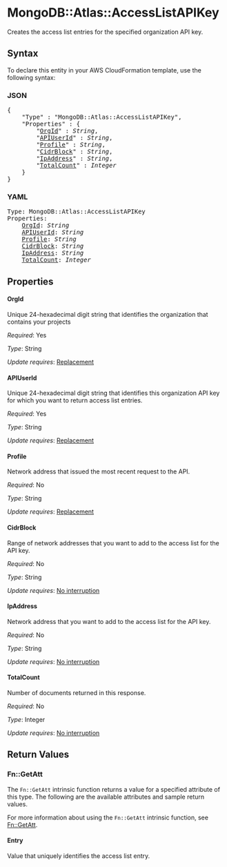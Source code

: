 # MongoDB::Atlas::AccessListAPIKey

Creates the access list entries for the specified organization API key.

## Syntax

To declare this entity in your AWS CloudFormation template, use the following syntax:

### JSON

<pre>
{
    "Type" : "MongoDB::Atlas::AccessListAPIKey",
    "Properties" : {
        "<a href="#orgid" title="OrgId">OrgId</a>" : <i>String</i>,
        "<a href="#apiuserid" title="APIUserId">APIUserId</a>" : <i>String</i>,
        "<a href="#profile" title="Profile">Profile</a>" : <i>String</i>,
        "<a href="#cidrblock" title="CidrBlock">CidrBlock</a>" : <i>String</i>,
        "<a href="#ipaddress" title="IpAddress">IpAddress</a>" : <i>String</i>,
        "<a href="#totalcount" title="TotalCount">TotalCount</a>" : <i>Integer</i>
    }
}
</pre>

### YAML

<pre>
Type: MongoDB::Atlas::AccessListAPIKey
Properties:
    <a href="#orgid" title="OrgId">OrgId</a>: <i>String</i>
    <a href="#apiuserid" title="APIUserId">APIUserId</a>: <i>String</i>
    <a href="#profile" title="Profile">Profile</a>: <i>String</i>
    <a href="#cidrblock" title="CidrBlock">CidrBlock</a>: <i>String</i>
    <a href="#ipaddress" title="IpAddress">IpAddress</a>: <i>String</i>
    <a href="#totalcount" title="TotalCount">TotalCount</a>: <i>Integer</i>
</pre>

## Properties

#### OrgId

Unique 24-hexadecimal digit string that identifies the organization that contains your projects

_Required_: Yes

_Type_: String

_Update requires_: [Replacement](https://docs.aws.amazon.com/AWSCloudFormation/latest/UserGuide/using-cfn-updating-stacks-update-behaviors.html#update-replacement)

#### APIUserId

Unique 24-hexadecimal digit string that identifies this organization API key for which you want to return access list entries.

_Required_: Yes

_Type_: String

_Update requires_: [Replacement](https://docs.aws.amazon.com/AWSCloudFormation/latest/UserGuide/using-cfn-updating-stacks-update-behaviors.html#update-replacement)

#### Profile

Network address that issued the most recent request to the API.

_Required_: No

_Type_: String

_Update requires_: [Replacement](https://docs.aws.amazon.com/AWSCloudFormation/latest/UserGuide/using-cfn-updating-stacks-update-behaviors.html#update-replacement)

#### CidrBlock

Range of network addresses that you want to add to the access list for the API key.

_Required_: No

_Type_: String

_Update requires_: [No interruption](https://docs.aws.amazon.com/AWSCloudFormation/latest/UserGuide/using-cfn-updating-stacks-update-behaviors.html#update-no-interrupt)

#### IpAddress

Network address that you want to add to the access list for the API key.

_Required_: No

_Type_: String

_Update requires_: [No interruption](https://docs.aws.amazon.com/AWSCloudFormation/latest/UserGuide/using-cfn-updating-stacks-update-behaviors.html#update-no-interrupt)

#### TotalCount

Number of documents returned in this response.

_Required_: No

_Type_: Integer

_Update requires_: [No interruption](https://docs.aws.amazon.com/AWSCloudFormation/latest/UserGuide/using-cfn-updating-stacks-update-behaviors.html#update-no-interrupt)

## Return Values

### Fn::GetAtt

The `Fn::GetAtt` intrinsic function returns a value for a specified attribute of this type. The following are the available attributes and sample return values.

For more information about using the `Fn::GetAtt` intrinsic function, see [Fn::GetAtt](https://docs.aws.amazon.com/AWSCloudFormation/latest/UserGuide/intrinsic-function-reference-getatt.html).

#### Entry

Value that uniquely identifies the access list entry.

